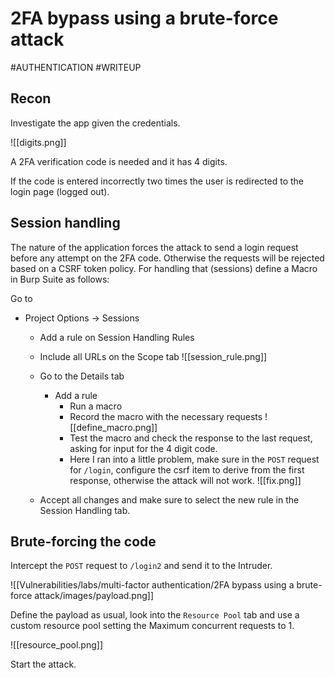 # 2FA bypass using a brute-force attack
#AUTHENTICATION 
#WRITEUP 

## Recon

Investigate the app given the credentials.

![[digits.png]]

A 2FA verification code is needed and it has 4 digits. 

If the code is entered incorrectly two times the user is redirected to the login page (logged out).

## Session handling

The nature of the application forces the attack to send a login request before any attempt on the 2FA code. Otherwise the requests will be rejected based on a CSRF token policy. For handling that (sessions) define a Macro in Burp Suite as follows:

Go to
- Project Options -> Sessions
	- Add a rule on Session Handling Rules
	- Include all URLs on the Scope tab
	![[session_rule.png]]

	- Go to the Details tab 
		- Add a rule
			- Run a macro
			- Record the macro with the necessary requests
			![[define_macro.png]]
		  - Test the macro and check the response to the last request, asking for input for the 4 digit code.
		  - Here I ran into a little problem, make sure in the `POST` request for `/login`, configure the csrf item to derive from the first response, otherwise the attack will not work.
		  ![[fix.png]]
  - Accept all changes and make sure to select the new rule in the Session Handling tab.

## Brute-forcing the code

Intercept the `POST` request to `/login2` and send it to the Intruder.

![[Vulnerabilities/labs/multi-factor authentication/2FA bypass using a brute-force attack/images/payload.png]]

Define the payload as usual, look into the `Resource Pool` tab and use a custom resource pool setting the Maximum concurrent requests to 1.

![[resource_pool.png]]

Start the attack.

